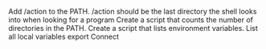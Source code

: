 Add /action to the PATH. /action should be the last directory the shell looks into when looking for a program
Create a script that counts the number of directories in the PATH.
Create a script that lists environment variables.
List all local variables
export
Connect
